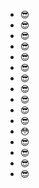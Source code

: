 - 😎
- 😎
- 😎
- 😎
- 😎
- 😎
- 😎
- 😎
- 😎
- 😎
- 😎
- 😳
- 😎
- 😎
- 😎
- 😎

<!---
tbb-viljar/tbb-viljar is a ✨ special ✨ repository because its `README.md` (this file) appears on your GitHub profile.
You can click the Preview link to take a look at your changes.
--->
